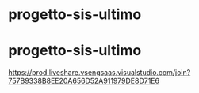 # progetto-sis-ultimo
# progetto-sis-ultimo

https://prod.liveshare.vsengsaas.visualstudio.com/join?757B9338B8EE20A656D52A911979DE8D71E6
